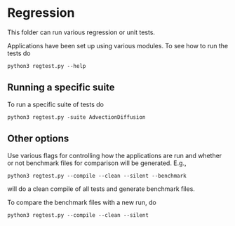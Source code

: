 # Regression
This folder can run various regression or unit tests.

Applications have been set up using various modules. To see how to run the tests do

```shell
python3 regtest.py --help
```

## Running a specific suite
To run a specific suite of tests do
```shell
python3 regtest.py -suite AdvectionDiffusion
```

## Other options
Use various flags for controlling how the applications are run and whether or not benchmark files for comparison will be generated.
E.g.,

```shell
python3 regtest.py --compile --clean --silent --benchmark
```

will do a clean compile of all tests and generate benchmark files.

To compare the benchmark files with a new run, do
```shell
python3 regtest.py --compile --clean --silent
```
